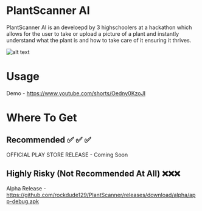 
# PlantScanner AI

PlantScanner AI is an develoepd by 3 highschoolers at a hackathon which allows for the user to take or upload a picture of a plant and instantly understand what the plant is and how to take care of it ensuring it thrives.

![alt text](https://i.postimg.cc/28gggRyw/image.png "Logo Title Text 1")

# Usage
Demo - https://www.youtube.com/shorts/Oedny0KzoJI







# Where To Get
## Recommended  ✅ ✅ ✅ 
OFFICIAL PLAY STORE RELEASE - Coming Soon

## Highly Risky (Not Recommended At All) ❌❌❌
Alpha Release - https://github.com/rockdude129/PlantScanner/releases/download/alpha/app-debug.apk
